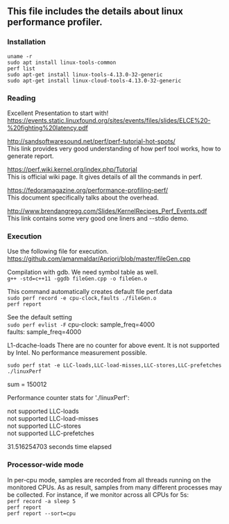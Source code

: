 
## This file includes the details about linux performance profiler.

### Installation
`uname -r` <br /> 
`sudo apt install linux-tools-common` <br />
`perf list` <br />
`sudo apt-get install linux-tools-4.13.0-32-generic` <br />
`sudo apt-get install linux-cloud-tools-4.13.0-32-generic` <br />


### Reading

Excellent Presentation to start with! <br />
https://events.static.linuxfound.org/sites/events/files/slides/ELCE%20-%20fighting%20latency.pdf

http://sandsoftwaresound.net/perf/perf-tutorial-hot-spots/ <br />
This link provides very good understanding of how perf tool works, how to generate 
report. 

https://perf.wiki.kernel.org/index.php/Tutorial <br />
This is official wiki page. It gives details of all the commands in perf.

https://fedoramagazine.org/performance-profiling-perf/ <br />
This document specifically talks about the overhead.

http://www.brendangregg.com/Slides/KernelRecipes_Perf_Events.pdf <br />
This link contains some very good one liners and --stdio demo.

### Execution

Use the following file for execution. <br />
https://github.com/amanmaldar/Apriori/blob/master/fileGen.cpp

Compilation with gdb. We need symbol table as well. <br />
`g++ -std=c++11 -ggdb fileGen.cpp -o fileGen.o`

This command automatically creates default file perf.data <br />
`sudo perf record -e cpu-clock,faults ./fileGen.o`  <br />
`perf report` 


See the default setting <br />
`sudo perf evlist -F`
cpu-clock: sample_freq=4000 <br />
faults: sample_freq=4000


L1-dcache-loads 
There are no counter for above event. It is not supported by Intel. No performance measurement possible.

`sudo perf stat -e LLC-loads,LLC-load-misses,LLC-stores,LLC-prefetches ./linuxPerf`

sum = 150012 <br />

 Performance counter stats for './linuxPerf': <br />
 
 not supported		LLC-loads <br />
 not supported		LLC-load-misses <br />
 not supported		LLC-stores <br />
 not supported		LLC-prefetches <br />

  31.516254703 seconds time elapsed <br />



### Processor-wide mode
In per-cpu mode, samples are recorded from all threads running on the monitored CPUs. 
As as result, samples from many different processes may be collected. For instance, if we monitor across all CPUs for 5s: <br />
`perf record -a sleep 5` <br />
`perf report` <br />
`perf report --sort=cpu` <br />




